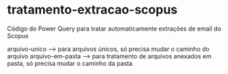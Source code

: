 # tratamento-extracao-scopus
Código do Power Query para tratar automaticamente extrações de email do Scopus

arquivo-unico --> para arquivos únicos, só precisa mudar o caminho do arquivo
arquivo-em-pasta --> para tratamento de arquivos anexados em pasta, só precisa mudar o caminho da pasta
